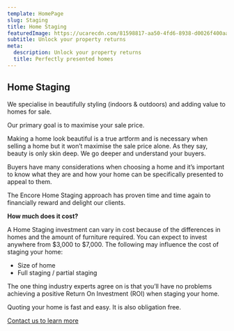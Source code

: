 ```yaml
---
template: HomePage
slug: Staging
title: Home Staging
featuredImage: https://ucarecdn.com/81598817-aa50-4fd6-8938-d0026f400aad/
subtitle: Unlock your property returns
meta:
  description: Unlock your property returns
  title: Perfectly presented homes
---
```

## Home Staging

We specialise in beautifully styling (indoors & outdoors) and adding value to homes for sale.

Our primary goal is to maximise your sale price.  

Making a home look beautiful is a true artform and is necessary when selling a home but it won’t maximise the sale price alone. As they say, beauty is only skin deep.  We go deeper and understand your buyers.

Buyers have many considerations when choosing a home and it’s important to know what they are and how your home can be specifically presented to appeal to them.  

The Encore Home Staging approach has proven time and time again to financially reward and delight our clients.

**How much does it cost?**

A Home Staging investment can vary in cost because of the differences in homes and the amount of furniture required. You can expect to invest anywhere from $3,000 to $7,000. The following may influence the cost of staging your home:

* Size of home
* Full staging / partial staging

The one thing industry experts agree on is that you’ll have no problems achieving a positive Return On Investment (ROI) when staging your home.

Quoting your home is fast and easy. It is also obligation free.

  [Contact us to learn more](https://encorehomestaging.com.au/contact)
